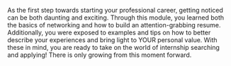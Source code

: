 As the first step towards starting your professional career, getting noticed can be both daunting and exciting. Through this module, you learned both the basics of networking and how to build an attention-grabbing resume. Additionally, you were exposed to examples and tips on how to better describe your experiences and bring light to YOUR personal value. With these in mind, you are ready to take on the world of internship searching and applying! There is only growing from this moment forward.